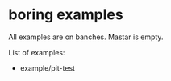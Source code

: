 # boring examples

All examples are on banches. Mastar is empty. 

List of examples:
- example/pit-test
